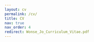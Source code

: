 ```yaml
---
layout: cv
permalink: /cv/
title: CV
nav: true
nav_order: 4
redirect: Wonse_Jo_Curriculum_Vitae.pdf
---
```

